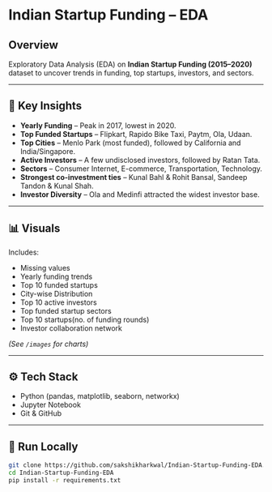 # Indian Startup Funding – EDA

## Overview
Exploratory Data Analysis (EDA) on **Indian Startup Funding (2015–2020)** dataset to uncover trends in funding, top startups, investors, and sectors.

---

## 🔑 Key Insights
- **Yearly Funding** – Peak in 2017, lowest in 2020.  
- **Top Funded Startups** – Flipkart, Rapido Bike Taxi, Paytm, Ola, Udaan.  
- **Top Cities** – Menlo Park (most funded), followed by California and India/Singapore.  
- **Active Investors** – A few undisclosed investors, followed by Ratan Tata.  
- **Sectors** – Consumer Internet, E-commerce, Transportation, Technology.  
- **Strongest co-investment ties** – Kunal Bahl & Rohit Bansal, Sandeep Tandon & Kunal Shah.  
- **Investor Diversity** – Ola and Medinfi attracted the widest investor base.  

---

## 📊 Visuals
Includes:
- Missing values  
- Yearly funding trends  
- Top 10 funded startups  
- City-wise Distribution  
- Top 10 active investors  
- Top funded startup sectors  
- Top 10 startups(no. of funding rounds)  
- Investor collaboration network  

*(See `/images` for charts)*

---

## ⚙️ Tech Stack
- Python (pandas, matplotlib, seaborn, networkx)  
- Jupyter Notebook  
- Git & GitHub  

---

## 🚀 Run Locally
```bash
git clone https://github.com/sakshikharkwal/Indian-Startup-Funding-EDA.git
cd Indian-Startup-Funding-EDA
pip install -r requirements.txt
